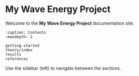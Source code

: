 # My Wave Energy Project

Welcome to the **My Wave Energy Project** documentation site.

```{toctree}
:caption: Contents
:maxdepth: 2

getting-started
theory/index
results
references
```

Use the sidebar (left) to navigate between the sections.
